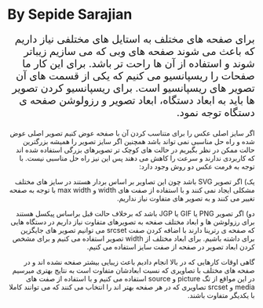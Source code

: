 # By Sepide Sarajian

<p style="font-size: 1.5em;" dir="rtl">برای صفحه های مختلف به استایل های مختلفی نیاز داریم که باعث می شوند صفحه های وبی که می سازیم زیباتر شوند و استفاده از آن ها راحت تر باشد. برای این کار ما صفحات را ریسپانسیو می کنیم که یکی از قسمت های آن تصویر های ریسپانسیو است. برای ریسپانسیو کردن تصویر ها باید به ابعاد دستگاه، ابعاد تصویر و رزولوشن صفحه ی دستگاه توجه نمود.
</p>
<p dir="rtl">
اگر سایز اصلی عکس را برای متناسب کردن آن با صفحه عوض کنیم تصویر اصلی عوض شده و راه حل مناسبی نمی تواند باشد همچنین اگر سایز تصویر را همیشه بزرگترین حالت ممکن در نظر بگیریم در حالت های کوچک تر تصویرهای بزرگی استفاده شده اند که کاربردی ندارند و سرعت را کاهش می دهند پس این نیز راه حل مناسبی نیست. با توجه به فرمت عکس دو روش وجود دارد:
</p>
<p dir="rtl">
یک) اگر تصویر SVG باشد چون این تصاویر بر اساس بردار هستند در سایز های مختلف مشکلی ایجاد نمی کنند و با استفاده از صفت های width  و max width با توجه به صفحه تغییر می کنند و به تصویر های متفاوت نیاز نداریم.
</p>
<p dir="rtl">
دو) اگر تصویر PNG یا GIF یا JGP باشد که برخلاف حالت قبل براساس پیکسل هستند برای رزولوشن ها و ابعاد مختلف صفحه به تصویرهای متفاوت نیاز داریم در دستگاه هایی که صفحه ی رترینا دارند با اضافه کردن صفت srcset می توانیم تصویر های جایگزین برای داشته باشیم. برای ابعاد مختلف از width تصویر استفاده می کنیم و برای مشخص کردن ابعاد تصویر در صفحه از صفت سایز استفاده می کنیم.
</p>
<p dir="rtl">
گاهی اوقات کارهایی که در بالا انجام دادیم باعث زیبایی بیشتر صفحه نشده اند و در صفحه های مختلف با تصاویری که نسبت ابعادشان متفاوت است به نتایج بهتری میرسیم در این مواقع از تگ picture و source استفاده می کنیم و با استفاده از صفت های media و srcset تصاویری که در هر صفحه  بهتر اند را انتخاب می کنند که می توانند کاملا با یکدیگر متفاوت باشند.
</p>

